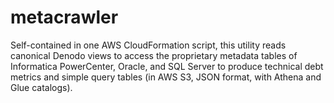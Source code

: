 # metacrawler
Self-contained in one AWS CloudFormation script, this utility reads canonical Denodo views to access the proprietary metadata tables of Informatica PowerCenter, Oracle, and SQL Server to produce technical debt metrics and simple query tables (in AWS S3, JSON format, with Athena and Glue catalogs).
